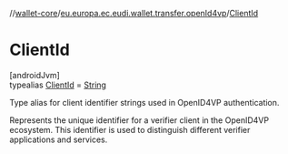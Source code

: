 //[wallet-core](../../../index.md)/[eu.europa.ec.eudi.wallet.transfer.openId4vp](../index.md)/[ClientId](index.md)

# ClientId

[androidJvm]\
typealias [ClientId](index.md) = [String](https://kotlinlang.org/api/latest/jvm/stdlib/kotlin-stdlib/kotlin/-string/index.html)

Type alias for client identifier strings used in OpenID4VP authentication.

Represents the unique identifier for a verifier client in the OpenID4VP ecosystem. This identifier is used to distinguish different verifier applications and services.
